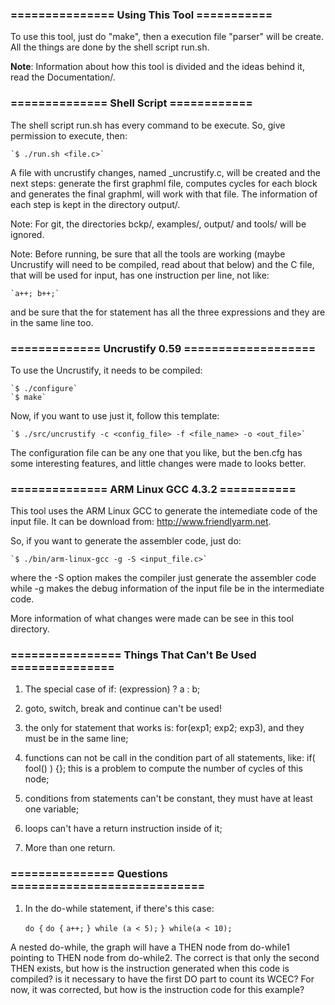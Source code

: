 
### =============== Using This Tool ===========

To use this tool, just do "make", then a execution file "parser" will be create.
All the things are done by the shell script run.sh.

**Note**: Information about how this tool is divided and the ideas behind it, read
the Documentation/.


### ============== Shell Script ============

The shell script run.sh has every command to be execute. So, give permission
to execute, then:

	`$ ./run.sh <file.c>`

A file with uncrustify changes, named <file>\_uncrustify.c, will be created and
the next steps: generate the first graphml file, computes cycles for each block
and generates the final graphml, will work with that file. The information of
each step is kept in the directory output/.

Note: For git, the directories bckp/, examples/, output/ and tools/ will be
ignored.

Note: Before running, be sure that all the tools are working (maybe Uncrustify
will need to be compiled, read about that below) and the C file, that will be
used for input, has one instruction per line, not like:

	`a++; b++;`

and be sure that the for statement has all the three expressions and they are in
the same line too.


### ============= Uncrustify 0.59 ===================

To use the Uncrustify, it needs to be compiled:

	`$ ./configure`
	`$ make`

Now, if you want to use just it, follow this template:

	`$ ./src/uncrustify -c <config_file> -f <file_name> -o <out_file>`

The configuration file can be any one that you like, but the ben.cfg has some
interesting features, and little changes were made to looks better.


### ============== ARM Linux GCC 4.3.2 ===========

This tool uses the ARM Linux GCC to generate the intemediate code of the input
file. It can be download from: http://www.friendlyarm.net.

So, if you want to generate the assembler code, just do:

	`$ ./bin/arm-linux-gcc -g -S <input_file.c>`

where the -S option makes the compiler just generate the assembler code while -g
makes the debug information of the input file be in the intermediate code.

More information of what changes were made can be see in this tool directory.


### ================ Things That Can't Be Used ===============

1. The special case of if: (expression) ? a : b;

2. goto, switch, break and continue can't be used!

3. the only for statement that works is: for(exp1; exp2; exp3), and they must
be in the same line;

4. functions can not be call in the condition part of all statements, like:
if( fool() ) {}; this is a problem to compute the number of cycles of this node;

5. conditions from statements can't be constant, they must have at least one
variable;

6. loops can't have a return instruction inside of it;

7. More than one return.


### =============== Questions ============================

1. In the do-while statement, if there's this case:

	`do {`
		`do {`
			`a++;`
		`} while (a < 5);`
	`} while(a < 10);`

A nested do-while, the graph will have a THEN node from do-while1 pointing to
THEN node from do-while2. The correct is that only the second THEN exists, but
how is the instruction generated when this code is compiled? is it necessary to
have the first DO part to count its WCEC? For now, it was corrected, but how is
the instruction code for this example?
